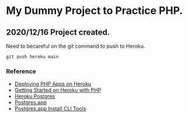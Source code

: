 # My Dummy Project to Practice PHP.

## 2020/12/16 Project created.

Need to becareful on the git command to push to Heroku.

```
git push heroku main
```

### Reference

- [Deploying PHP Apps on Heroku](https://devcenter.heroku.com/articles/deploying-php)
- [Getting Started on Heroku with PHP](https://devcenter.heroku.com/articles/getting-started-with-php#provision-a-database)
- [Heroku Postgres](https://devcenter.heroku.com/articles/heroku-postgresql#using-the-cli)
- [Postgres.app](https://postgresapp.com/)
- [Postgres.app Install CLI Tools](https://postgresapp.com/documentation/cli-tools.html)